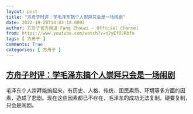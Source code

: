 ```yaml
---
layout: post
title: "方舟子时评：学毛泽东搞个人崇拜只会是一场闹剧"
date: 2022-10-28T14:03:18.000Z
author: 方舟子官方频道 Fang Zhouzi - Official Channel
from: https://www.youtube.com/watch?v=n2yEfOJRbfo
tags: [ 方舟子 ]
comments: True
categories: [ 方舟子 ]
---
```

<!--1666965798000-->
[方舟子时评：学毛泽东搞个人崇拜只会是一场闹剧](https://www.youtube.com/watch?v=n2yEfOJRbfo)
------

<div>
毛泽东个人崇拜能搞起来，有历史、人格、传统、国民素质、环境等多方面的因素，造成了悲剧。现在这些因素都已不存在，毛泽东的成功无法复制，硬要复制，只会是闹剧。
</div>
